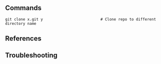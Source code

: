 ## Commands

```
git clone x.git y                          # Clone repo to different directory name
```

## References

## Troubleshooting
